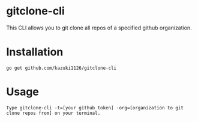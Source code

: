# gitclone-cli

This CLI allows you to git clone all repos of a specified github organization.


# Installation 

```
go get github.com/kazuki1126/gitclone-cli
```

# Usage

```
Type gitclone-cli -t=[your github token] -org=[organization to git clone repos from] on your terminal.
```

